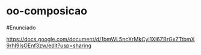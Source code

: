 # oo-composicao

#Enunciado

https://docs.google.com/document/d/1bmWL5ncXrMkCyi1Xl6ZBrGxZTtbmX9rhI9IsOEnf3zw/edit?usp=sharing

